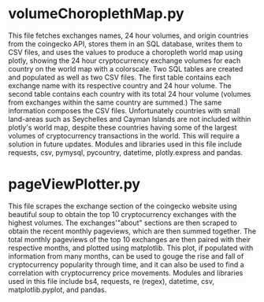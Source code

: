 # volumeChoroplethMap.py

This file fetches exchanges names, 24 hour volumes, and origin countries from
the coingecko API, stores them in an SQL database, writes them to CSV files,
and uses the values to produce a choropleth world map using plotly, showing
the 24 hour cryptocurrency exchange volumes for each country on the world map
with a colorscale. Two SQL tables are created and populated as well as two
CSV files. The first table contains each exchange name with its respective
country and 24 hour volume. The second table contains each country with its
total 24 hour volume (volumes from exchanges within the same country are
summed.) The same information composes the CSV files. Unfortunately countries
with small land-areas such as Seychelles and Cayman Islands are not included
within plotly's world map, despite these countries having some of the largest
volumes of cryptocurrency transactions in the world. This will require a 
solution in future updates. Modules and libraries used in this file include
requests, csv, pymysql, pycountry, datetime, plotly.express and pandas. 

# pageViewPlotter.py

This file scrapes the exchange section of the coingecko website using
beautiful soup to obtain the top 10 cryptocurrency exchanges with the highest
volumes. The exchanges'"about" sections are then scraped to obtain the recent
monthly pageviews, which are then summed together. The total monthly pageviews 
of the top 10 exchanges are then paired with their respective months, and
plotted using matplotlib. This plot, if populated with information from many
months, can be used to gouge the rise and fall of cryptocurrency popularity
through time, and it can also be used to find a correlation with
cryptocurrency price movements. Modules and libraries used in this file include
bs4, requests, re (regex), datetime, csv, matplotlib.pyplot, and pandas.
